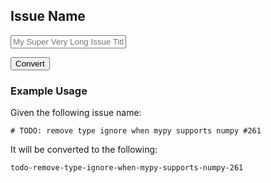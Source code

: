 ## Issue Name

<input type="text" placeholder="My Super Very Long Issue Title" id="input">

<input class="button" type="submit" value="Convert"
onclick="document.getElementById('input').value =
document.getElementById('input').value.toLowerCase().replace(/[^a-z\d\s]/g, '').trim().replace(/\s/g,'-');return false;">

### Example Usage
Given the following issue name:

`# TODO: remove type ignore when mypy supports numpy #261`

It will be converted to the following:

`todo-remove-type-ignore-when-mypy-supports-numpy-261`
